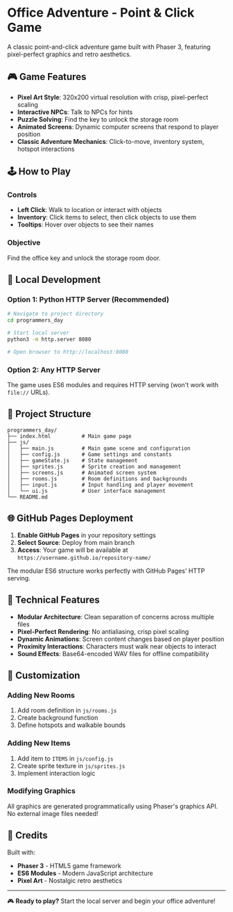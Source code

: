 # Office Adventure - Point & Click Game

A classic point-and-click adventure game built with Phaser 3, featuring pixel-perfect graphics and retro aesthetics.

## 🎮 Game Features

- **Pixel Art Style**: 320x200 virtual resolution with crisp, pixel-perfect scaling
- **Interactive NPCs**: Talk to NPCs for hints
- **Puzzle Solving**: Find the key to unlock the storage room
- **Animated Screens**: Dynamic computer screens that respond to player position
- **Classic Adventure Mechanics**: Click-to-move, inventory system, hotspot interactions

## 🕹️ How to Play

### Controls
- **Left Click**: Walk to location or interact with objects
- **Inventory**: Click items to select, then click objects to use them
- **Tooltips**: Hover over objects to see their names

### Objective
Find the office key and unlock the storage room door.

## 🚀 Local Development

### Option 1: Python HTTP Server (Recommended)
```bash
# Navigate to project directory
cd programmers_day

# Start local server
python3 -m http.server 8080

# Open browser to http://localhost:8080
```

### Option 2: Any HTTP Server
The game uses ES6 modules and requires HTTP serving (won't work with `file://` URLs).

## 📁 Project Structure

```
programmers_day/
├── index.html          # Main game page
├── js/
│   ├── main.js         # Main game scene and configuration
│   ├── config.js       # Game settings and constants
│   ├── gameState.js    # State management
│   ├── sprites.js      # Sprite creation and management
│   ├── screens.js      # Animated screen system
│   ├── rooms.js        # Room definitions and backgrounds
│   ├── input.js        # Input handling and player movement
│   └── ui.js           # User interface management
└── README.md
```

## 🌐 GitHub Pages Deployment

1. **Enable GitHub Pages** in your repository settings
2. **Select Source**: Deploy from main branch
3. **Access**: Your game will be available at `https://username.github.io/repository-name/`

The modular ES6 structure works perfectly with GitHub Pages' HTTP serving.

## 🎨 Technical Features

- **Modular Architecture**: Clean separation of concerns across multiple files
- **Pixel-Perfect Rendering**: No antialiasing, crisp pixel scaling
- **Dynamic Animations**: Screen content changes based on player position
- **Proximity Interactions**: Characters must walk near objects to interact
- **Sound Effects**: Base64-encoded WAV files for offline compatibility

## 🔧 Customization

### Adding New Rooms
1. Add room definition in `js/rooms.js`
2. Create background function
3. Define hotspots and walkable bounds

### Adding New Items
1. Add item to `ITEMS` in `js/config.js`
2. Create sprite texture in `js/sprites.js`
3. Implement interaction logic

### Modifying Graphics
All graphics are generated programmatically using Phaser's graphics API. No external image files needed!

## 📝 Credits

Built with:
- **Phaser 3** - HTML5 game framework
- **ES6 Modules** - Modern JavaScript architecture
- **Pixel Art** - Nostalgic retro aesthetics

---

🎮 **Ready to play?** Start the local server and begin your office adventure!